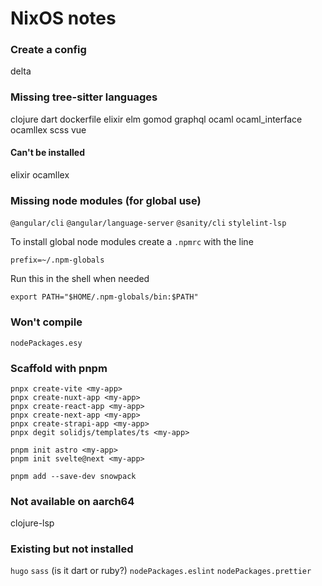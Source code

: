 # NixOS notes

### Create a config
delta

### Missing tree-sitter languages
clojure
dart
dockerfile
elixir
elm
gomod
graphql
ocaml
ocaml_interface
ocamllex
scss
vue

#### Can't be installed
elixir
ocamllex

### Missing node modules (for global use)
`@angular/cli`
`@angular/language-server`
`@sanity/cli`
`stylelint-lsp`

To install global node modules create a `.npmrc` with the line

```shell
prefix=~/.npm-globals
```

Run this in the shell when needed

```shell
export PATH="$HOME/.npm-globals/bin:$PATH"
```

### Won't compile
`nodePackages.esy`

### Scaffold with pnpm

```shell
pnpx create-vite <my-app>
pnpx create-nuxt-app <my-app>
pnpx create-react-app <my-app>
pnpx create-next-app <my-app>
pnpx create-strapi-app <my-app>
pnpx degit solidjs/templates/ts <my-app>
```

```shell
pnpm init astro <my-app>
pnpm init svelte@next <my-app>
```

```shell
pnpm add --save-dev snowpack
```

### Not available on aarch64
clojure-lsp

### Existing but not installed
`hugo`
`sass` (is it dart or ruby?)
`nodePackages.eslint`
`nodePackages.prettier`
